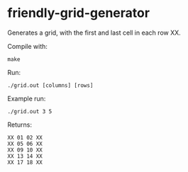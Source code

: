 # friendly-grid-generator
 
Generates a grid, with the first and last cell in each row XX.

Compile with:

```
make
```
Run: 

```
./grid.out [columns] [rows]
```

Example run:

```
./grid.out 3 5
```

Returns:
```
XX 01 02 XX
XX 05 06 XX
XX 09 10 XX
XX 13 14 XX
XX 17 18 XX
```
